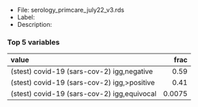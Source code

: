 

* File: serology_primcare_july22_v3.rds
* Label: 
* Description: 

### Top 5 variables
| value                                       |   frac |
|:--------------------------------------------|-------:|
| (stest) covid-19 (sars-cov-2) igg,negative  | 0.59   |
| (stest) covid-19 (sars-cov-2) igg,>positive | 0.41   |
| (stest) covid-19 (sars-cov-2) igg,equivocal | 0.0075 |
        
